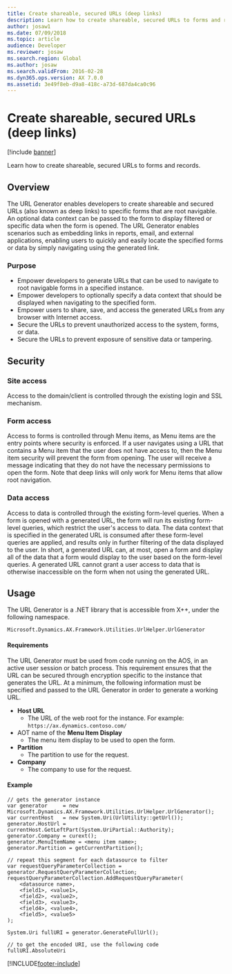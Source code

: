 ```yaml
---
title: Create shareable, secured URLs (deep links)
description: Learn how to create shareable, secured URLs to forms and records.
author: josaw1
ms.date: 07/09/2018
ms.topic: article
audience: Developer
ms.reviewer: josaw
ms.search.region: Global
ms.author: josaw
ms.search.validFrom: 2016-02-28
ms.dyn365.ops.version: AX 7.0.0
ms.assetid: 3e49f8eb-d9a8-418c-a73d-687da4ca0c96
---
```


# Create shareable, secured URLs (deep links)

[!include [banner](../includes/banner.md)]

Learn how to create shareable, secured URLs to forms and records.

## Overview

The URL Generator enables developers to create shareable and secured URLs (also known as deep links) to specific forms that are root navigable. An optional data context can be passed to the form to display filtered or specific data when the form is opened. The URL Generator enables scenarios such as embedding links in reports, email, and external applications, enabling users to quickly and easily locate the specified forms or data by simply navigating using the generated link.

### Purpose

-   Empower developers to generate URLs that can be used to navigate to root navigable forms in a specified instance.
-   Empower developers to optionally specify a data context that should be displayed when navigating to the specified form.
-   Empower users to share, save, and access the generated URLs from any browser with Internet access.
-   Secure the URLs to prevent unauthorized access to the system, forms, or data.
-   Secure the URLs to prevent exposure of sensitive data or tampering.

## Security
### Site access

Access to the domain/client is controlled through the existing login and SSL mechanism.

### Form access
Access to forms is controlled through Menu items, as Menu items are the entry points where security is enforced. If a user navigates using a URL that contains a Menu item that the user does not have access to, then the Menu item security will prevent the form from opening. The user will receive a message indicating that they do not have the necessary permissions to open the form. Note that deep links will only work for Menu items that allow root navigation.

### Data access

Access to data is controlled through the existing form-level queries. When a form is opened with a generated URL, the form will run its existing form-level queries, which restrict the user's access to data. The data context that is specified in the generated URL is consumed after these form-level queries are applied, and results only in further filtering of the data displayed to the user. In short, a generated URL can, at most, open a form and display all of the data that a form would display to the user based on the form-level queries. A generated URL cannot grant a user access to data that is otherwise inaccessible on the form when not using the generated URL.

## Usage
The URL Generator is a .NET library that is accessible from X++, under the following namespace.

```xpp
Microsoft.Dynamics.AX.Framework.Utilities.UrlHelper.UrlGenerator
```

#### Requirements

The URL Generator must be used from code running on the AOS, in an active user session or batch process. This requirement ensures that the URL can be secured through encryption specific to the instance that generates the URL. At a minimum, the following information must be specified and passed to the URL Generator in order to generate a working URL.

-   **Host URL**
    -   The URL of the web root for the instance. For example: `https://ax.dynamics.contoso.com/`
-   AOT name of the **Menu Item Display**
    -   The menu item display to be used to open the form.
-   **Partition**
    -   The partition to use for the request.
-   **Company**
    -   The company to use for the request.

#### Example

```xpp
// gets the generator instance
var generator     = new Microsoft.Dynamics.AX.Framework.Utilities.UrlHelper.UrlGenerator();
var currentHost   = new System.Uri(UrlUtility::getUrl());
generator.HostUrl = currentHost.GetLeftPart(System.UriPartial::Authority);
generator.Company = curext();
generator.MenuItemName = <menu item name>;
generator.Partition = getCurrentPartition(); 

// repeat this segment for each datasource to filter
var requestQueryParameterCollection = generator.RequestQueryParameterCollection;
requestQueryParameterCollection.AddRequestQueryParameter(
    <datasource name>,
    <field1>, <value1>,
    <field2>, <value2>,
    <field3>, <value3>,
    <field4>, <value4>,
    <field5>, <value5>
);

System.Uri fullURI = generator.GenerateFullUrl();

// to get the encoded URI, use the following code
fullURI.AbsoluteUri
```





[!INCLUDE[footer-include](../../../includes/footer-banner.md)]
